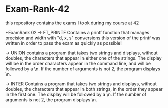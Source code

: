 # Exam-Rank-42
this repository contains the exams I took during my course at 42

*ExamRank 02
-> FT_PRINTF
Contains a printf function that manages precision and width with "d, x, s" conversions this version of the printf was written in order to pass the exam as quickly as possible!

-> UNION
contains a program that takes two strings and displays, without doubles, the
characters that appear in either one of the strings. The display will be in the order characters appear in the command line, and will be followed by a \n. If the number of arguments is not 2, the program displays \n.

-> INTER
Contains a program that takes two strings and displays, without doubles, the characters that appear in both strings, in the order they appear in the first one. The display will be followed by a \n. If the number of arguments is not 2, the program displays \n.
